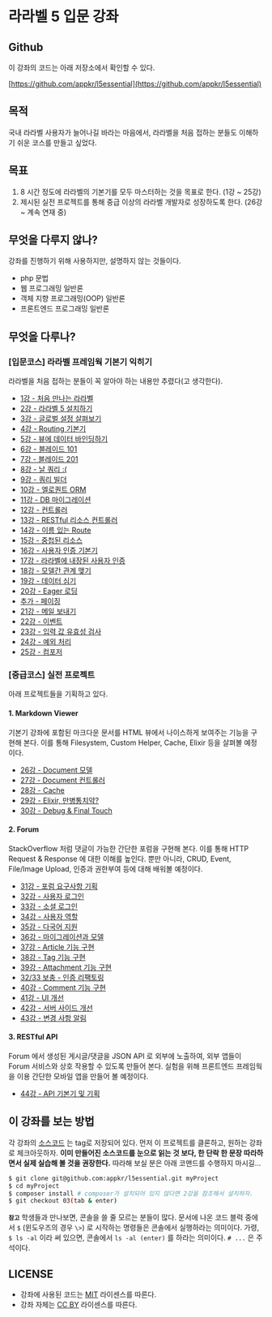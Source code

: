 # 라라벨 5 입문 강좌

## Github

이 강좌의 코드는 아래 저장소에서 확인할 수 있다.

[https://github.com/appkr/l5essential](https://github.com/appkr/l5essential)

## 목적

국내 라라벨 사용자가 늘어나길 바라는 마음에서, 라라벨을 처음 접하는 분들도 이해하기 쉬운 코스를 만들고 싶었다.
 
## 목표

1.  8 시간 정도에 라라벨의 기본기를 모두 마스터하는 것을 목표로 한다. (1강 ~ 25강)
2.  제시된 실전 프로젝트를 통해 중급 이상의 라라벨 개발자로 성장하도록 한다. (26강 ~ 계속 연재 중)

## 무엇을 다루지 않나?

강좌를 진행하기 위해 사용하지만, 설명하지 않는 것들이다.

-   php 문법
-   웹 프로그래밍 일반론
-   객체 지향 프로그래밍(OOP) 일반론
-   프론트엔드 프로그래밍 일반론

## 무엇을 다루나?

### **[입문코스]** 라라벨 프레임웍 기본기 익히기

라라벨을 처음 접하는 분들이 꼭 알아야 하는 내용만 추렸다(고 생각한다). 

-   [1강 - 처음 만나는 라라벨](01-welcome.md)
-   [2강 - 라라벨 5 설치하기](02-hello-laravel.md)
-   [3강 - 글로벌 설정 살펴보기](03-configuration.md)
-   [4강 - Routing 기본기](04-routing-basics.md)
-   [5강 - 뷰에 데이터 바인딩하기](05-pass-data-to-view.md)
-   [6강 - 블레이드 101](06-blade-101.md)
-   [7강 - 블레이드 201](07-blade-201.md)
-   [8강 - 날 쿼리 :(](08-raw-queries.md)
-   [9강 - 쿼리 빌더](09-query-builder.md)
-   [10강 - 엘로퀀트 ORM](10-eloquent.md)
-   [11강 - DB 마이그레이션](11-migration.md)
-   [12강 - 컨트롤러](12-controller.md)
-   [13강 - RESTful 리소스 컨트롤러](13-restful-resource-controller.md)
-   [14강 - 이름 있는 Route](14-named-routes.md)
-   [15강 - 중첩된 리소스](15-nested-resources.md)
-   [16강 - 사용자 인증 기본기](16-authentication.md)
-   [17강 - 라라벨에 내장된 사용자 인증](17-authentication-201.md)
-   [18강 - 모델간 관계 맺기](18-eloquent-relationships.md)
-   [19강 - 데이터 심기](19-seeder.md)
-   [20강 - Eager 로딩](20-eager-loading.md)
-   [추가 - 페이징](20-1-pagination.md)
-   [21강 - 메일 보내기](21-mail.md)
-   [22강 - 이벤트](22-events.md)
-   [23강 - 입력 값 유효성 검사](23-validation.md)
-   [24강 - 예외 처리](24-exception-handling.md)
-   [25강 - 컴포저](25-composer.md)

### **[중급코스]** 실전 프로젝트

아래 프로젝트들을 기획하고 있다.

#### 1. Markdown Viewer

기본기 강좌에 포함된 마크다운 문서를 HTML 뷰에서 나이스하게 보여주는 기능을 구현해 본다. 이를 통해 Filesystem, Custom Helper, Cache, Elixir 등을 살펴볼 예정이다.

-   [26강 - Document 모델](26-document-model.md)
-   [27강 - Document 컨트롤러](27-document-controller.md)
-   [28강 - Cache](28-cache.md)
-   [29강 - Elixir, 만병통치약?](29-elixir.md)
-   [30강 - Debug & Final Touch](30-final-touch.md)

#### 2. Forum

StackOverflow 처럼 댓글이 가능한 간단한 포럼을 구현해 본다. 이를 통해 HTTP Request &amp; Response 에 대한 이해를 높인다. 뿐만 아니라, CRUD, Event, File/Image Upload, 인증과 권한부여 등에 대해 배워볼 예정이다.

-   [31강 - 포럼 요구사항 기획](31-forum-features.md)
-   [32강 - 사용자 로그인](32-login.md)
-   [33강 - 소셜 로그인](33-social-login.md)
-   [34강 - 사용자 역할](34-role.md)
-   [35강 - 다국어 지원](35-locale.md)
-   [36강 - 마이그레이션과 모델](36-models.md)
-   [37강 - Article 기능 구현](37-articles.md)
-   [38강 - Tag 기능 구현](38-tags.md)
-   [39강 - Attachment 기능 구현](39-attachments.md)
-   [32/33 보충 - 인증 리팩토링](32n33-auth-refactoring.md)
-   [40강 - Comment 기능 구현](40-comments.md)
-   [41강 - UI 개선](41-ui-makeup.md)
-   [42강 - 서버 사이드 개선](42-be-makeup.md)
-   [43강 - 변경 사항 알림](43-change-note.md)

#### 3. RESTful API

Forum 에서 생성된 게시글/댓글을 JSON API 로 외부에 노출하여, 외부 앱들이 Forum 서비스와 상호 작용할 수 있도록 만들어 본다. 실험을 위해 프론트엔드 프레임웍을 이용 간단한 모바일 앱을 만들어 볼 예정이다. 

-   [44강 - API 기본기 및 기획](44-api-basic.md)

## 이 강좌를 보는 방법

각 강좌의 [소스코드](https://github.com/appkr/l5essential) 는 tag로 저장되어 있다. 먼저 이 프로젝트를 클론하고, 원하는 강좌로 체크아웃하자. **이미 만들어진 소스코드를 눈으로 읽는 것 보다, 한 단락 한 문장 따라하면서 실제 실습해 볼 것을 권장한다.** 따라해 보실 분은 아래 코맨드를 수행하지 마시길...

```bash
$ git clone git@github.com:appkr/l5essential.git myProject
$ cd myProject
$ composer install # composer가 설치되어 있지 않다면 2강을 참조해서 설치하자.
$ git checkout 03(tab & enter)
```

**`참고`** 학생들과 만나보면, 콘솔을 쓸 줄 모르는 분들이 많다. 문서에 나온 코드 블럭 중에서 `$` (윈도우즈의 경우 `\>`) 로 시작하는 명령들은 콘솔에서 실행하라는 의미이다. 가령, `$ ls -al` 이라 써 있으면, 콘솔에서 `ls -al (enter)` 를 하라는 의미이다. `# ...` 은 주석이다.

## LICENSE

- 강좌에 사용된 코드는 [MIT](https://raw.githubusercontent.com/appkr/l5essential/master/LICENSE) 라이센스를 따른다.
- 강좌 자체는 [CC BY](https://creativecommons.org/licenses/by/2.0/kr/) 라이센스를 따른다.
